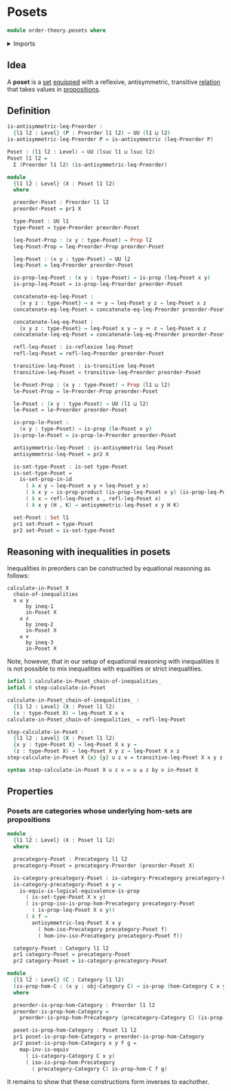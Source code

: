 # Posets

```agda
module order-theory.posets where
```

<details><summary>Imports</summary>

```agda
open import category-theory.categories
open import category-theory.isomorphisms-in-precategories
open import category-theory.precategories

open import foundation.binary-relations
open import foundation.cartesian-product-types
open import foundation.dependent-pair-types
open import foundation.equivalences
open import foundation.identity-types
open import foundation.propositions
open import foundation.sets
open import foundation.universe-levels

open import order-theory.preorders
```

</details>

## Idea

A **poset** is a [set](foundation-core.sets.md)
[equipped](foundation.structure.md) with a reflexive, antisymmetric, transitive
[relation](foundation.binary-relations.md) that takes values in
[propositions](foundation-core.propositions.md).

## Definition

```agda
is-antisymmetric-leq-Preorder :
  {l1 l2 : Level} (P : Preorder l1 l2) → UU (l1 ⊔ l2)
is-antisymmetric-leq-Preorder P = is-antisymmetric (leq-Preorder P)

Poset : (l1 l2 : Level) → UU (lsuc l1 ⊔ lsuc l2)
Poset l1 l2 =
  Σ (Preorder l1 l2) (is-antisymmetric-leq-Preorder)

module _
  {l1 l2 : Level} (X : Poset l1 l2)
  where

  preorder-Poset : Preorder l1 l2
  preorder-Poset = pr1 X

  type-Poset : UU l1
  type-Poset = type-Preorder preorder-Poset

  leq-Poset-Prop : (x y : type-Poset) → Prop l2
  leq-Poset-Prop = leq-Preorder-Prop preorder-Poset

  leq-Poset : (x y : type-Poset) → UU l2
  leq-Poset = leq-Preorder preorder-Poset

  is-prop-leq-Poset : (x y : type-Poset) → is-prop (leq-Poset x y)
  is-prop-leq-Poset = is-prop-leq-Preorder preorder-Poset

  concatenate-eq-leq-Poset :
    {x y z : type-Poset} → x ＝ y → leq-Poset y z → leq-Poset x z
  concatenate-eq-leq-Poset = concatenate-eq-leq-Preorder preorder-Poset

  concatenate-leq-eq-Poset :
    {x y z : type-Poset} → leq-Poset x y → y ＝ z → leq-Poset x z
  concatenate-leq-eq-Poset = concatenate-leq-eq-Preorder preorder-Poset

  refl-leq-Poset : is-reflexive leq-Poset
  refl-leq-Poset = refl-leq-Preorder preorder-Poset

  transitive-leq-Poset : is-transitive leq-Poset
  transitive-leq-Poset = transitive-leq-Preorder preorder-Poset

  le-Poset-Prop : (x y : type-Poset) → Prop (l1 ⊔ l2)
  le-Poset-Prop = le-Preorder-Prop preorder-Poset

  le-Poset : (x y : type-Poset) → UU (l1 ⊔ l2)
  le-Poset = le-Preorder preorder-Poset

  is-prop-le-Poset :
    (x y : type-Poset) → is-prop (le-Poset x y)
  is-prop-le-Poset = is-prop-le-Preorder preorder-Poset

  antisymmetric-leq-Poset : is-antisymmetric leq-Poset
  antisymmetric-leq-Poset = pr2 X

  is-set-type-Poset : is-set type-Poset
  is-set-type-Poset =
    is-set-prop-in-id
      ( λ x y → leq-Poset x y × leq-Poset y x)
      ( λ x y → is-prop-product (is-prop-leq-Poset x y) (is-prop-leq-Poset y x))
      ( λ x → refl-leq-Poset x , refl-leq-Poset x)
      ( λ x y (H , K) → antisymmetric-leq-Poset x y H K)

  set-Poset : Set l1
  pr1 set-Poset = type-Poset
  pr2 set-Poset = is-set-type-Poset
```

## Reasoning with inequalities in posets

Inequalities in preorders can be constructed by equational reasoning as follows:

```text
calculate-in-Poset X
  chain-of-inequalities
  x ≤ y
      by ineq-1
      in-Poset X
    ≤ z
      by ineq-2
      in-Poset X
    ≤ v
      by ineq-3
      in-Poset X
```

Note, however, that in our setup of equational reasoning with inequalities it is
not possible to mix inequalities with equalities or strict inequalities.

```agda
infixl 1 calculate-in-Poset_chain-of-inequalities_
infixl 0 step-calculate-in-Poset

calculate-in-Poset_chain-of-inequalities_ :
  {l1 l2 : Level} (X : Poset l1 l2)
  (x : type-Poset X) → leq-Poset X x x
calculate-in-Poset_chain-of-inequalities_ = refl-leq-Poset

step-calculate-in-Poset :
  {l1 l2 : Level} (X : Poset l1 l2)
  {x y : type-Poset X} → leq-Poset X x y →
  (z : type-Poset X) → leq-Poset X y z → leq-Poset X x z
step-calculate-in-Poset X {x} {y} u z v = transitive-leq-Poset X x y z v u

syntax step-calculate-in-Poset X u z v = u ≤ z by v in-Poset X
```

## Properties

### Posets are categories whose underlying hom-sets are propositions

```agda
module _
  {l1 l2 : Level} (X : Poset l1 l2)
  where

  precategory-Poset : Precategory l1 l2
  precategory-Poset = precategory-Preorder (preorder-Poset X)

  is-category-precategory-Poset : is-category-Precategory precategory-Poset
  is-category-precategory-Poset x y =
    is-equiv-is-logical-equivalence-is-prop
      ( is-set-type-Poset X x y)
      ( is-prop-iso-is-prop-hom-Precategory precategory-Poset
        ( is-prop-leq-Poset X x y))
      ( λ f →
        antisymmetric-leq-Poset X x y
          ( hom-iso-Precategory precategory-Poset f)
          ( hom-inv-iso-Precategory precategory-Poset f))

  category-Poset : Category l1 l2
  pr1 category-Poset = precategory-Poset
  pr2 category-Poset = is-category-precategory-Poset

module _
  {l1 l2 : Level} (C : Category l1 l2)
  (is-prop-hom-C : (x y : obj-Category C) → is-prop (hom-Category C x y))
  where

  preorder-is-prop-hom-Category : Preorder l1 l2
  preorder-is-prop-hom-Category =
    preorder-is-prop-hom-Precategory (precategory-Category C) (is-prop-hom-C)

  poset-is-prop-hom-Category : Poset l1 l2
  pr1 poset-is-prop-hom-Category = preorder-is-prop-hom-Category
  pr2 poset-is-prop-hom-Category x y f g =
    map-inv-is-equiv
      ( is-category-Category C x y)
      ( iso-is-prop-hom-Precategory
        ( precategory-Category C) is-prop-hom-C f g)
```

It remains to show that these constructions form inverses to eachother.
